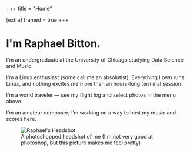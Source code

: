 +++
title = "Home"

[extra] 
framed = true
+++

# I'm Raphael Bitton.

I'm an undergraduate at the University of Chicago studying Data Science and Music.

I'm a Linux enthusiast (some call me an absolutist). Everything I own runs Linux, and nothing excites me more than an hours-long terminal session.

I'm a world traveler — see my flight log and select photos in the menu above.

I'm an amateur composer; I’m working on a way to host my music and scores here.

<figure>
  <img src="/images/HEADSHOT-FINAL.png" alt="Raphael's Headshot">
  <figcaption>A photoshopped headshot of me (I'm not very good at photoshop, but this picture makes me feel pretty)</figcaption>
</figure>

